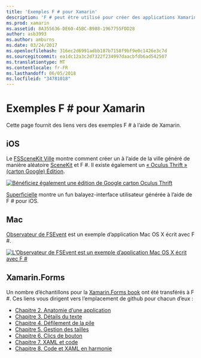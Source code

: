 ```yaml
---
title: 'Exemples F # pour Xamarin'
description: 'F # peut être utilisé pour créer des applications Xamarin. Ces document des liens vers diverses iOS, Mac et Xamarin.Forms les exemples de projets d’application Xamarin écrits en F #.'
ms.prod: xamarin
ms.assetid: 8A355636-DE60-45BC-B988-1967755FDD28
author: asb3993
ms.author: amburns
ms.date: 03/24/2017
ms.openlocfilehash: 316ec2d6991adbb187b7158f9bf9e0c1426e3c7d
ms.sourcegitcommit: ea1dc12a3c2d7322f234997daacbfdb6ad542507
ms.translationtype: MT
ms.contentlocale: fr-FR
ms.lasthandoff: 06/05/2018
ms.locfileid: "34781018"
---
```

# <a name="f-samples-for-xamarin"></a>Exemples F # pour Xamarin

Cette page fournit des liens vers des exemples F # à l’aide de Xamarin.

## <a name="ios"></a>iOS

Le [FSSceneKit Ville](https://developer.xamarin.com/samples/monotouch/ios8/FSSceneKit/) montre comment créer un à l’aide de la ville généré de manière aléatoire [SceneKit](https://developer.xamarin.com/api/namespace/SceneKit/) et F #. Il existe également un [« Oculus Thrift » (carton Google) Édition](https://developer.xamarin.com/samples/monotouch/ios8/SceneKitFSharp/).

[![](samples-images/fxscenekit-sml.png "Bénéficiez également une édition de Google carton Oculus Thrift")](samples-images/fxscenekit.png#lightbox)

[Superficielle](https://github.com/dvdsgl/shallow) montre un fun balayez-interface utilisateur générée à l’aide de F # pour iOS.

## <a name="mac"></a>Mac

[Observateur de FSEvent](https://developer.xamarin.com/samples/mac/FSEvents/) est un exemple d’application Mac OS X écrit avec F #.

[![](samples-images/fsevents-sml.png "L’Observateur de FSEvent est un exemple d’application Mac OS X écrit avec F #")](samples-images/fsevents.png#lightbox)

## <a name="xamarinforms"></a>Xamarin.Forms

Un nombre d’échantillons pour la [Xamarin.Forms book](~/xamarin-forms/creating-mobile-apps-xamarin-forms/index.md) ont été transférés à F #. Ces liens vous dirigent vers l’emplacement de github pour chacun d’eux :

- [Chapitre 2. Anatomie d’une application](https://github.com/xamarin/xamarin-forms-book-samples/tree/master/Chapter02/FS)
- [Chapitre 3. Détails du texte](https://github.com/xamarin/xamarin-forms-book-samples/tree/master/Chapter03/FS)
- [Chapitre 4. Défilement de la pile](https://github.com/xamarin/xamarin-forms-book-samples/tree/master/Chapter04/FS)
- [Chapitre 5. Gestion des tailles](https://github.com/xamarin/xamarin-forms-book-samples/tree/master/Chapter05/FS)
- [Chapitre 6. Clics de bouton](https://github.com/xamarin/xamarin-forms-book-samples/tree/master/Chapter06/FS)
- [Chapitre 7. XAML et code](https://github.com/xamarin/xamarin-forms-book-samples/tree/master/Chapter07/FS/CodePlusXaml)
- [Chapitre 8. Code et XAML en harmonie](https://github.com/xamarin/xamarin-forms-book-samples/tree/master/Chapter08/FS/XamlKeypad)

